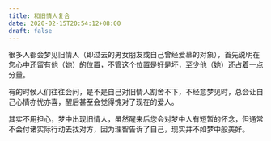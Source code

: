 ```yaml
---
title: 和旧情人复合
date: 2020-02-15T20:54:12+08:00
draft: false
---
```


很多人都会梦见旧情人（即过去的男女朋友或自己曾经爱慕的对象），首先说明在您心中还留有他（她）的位置，不管这个位置是好是坏，至少他（她）还占着一点分量。

有的时候人们往往会问，是不是自己对旧情人割舍不下，不经意梦见时，总会让自己心情亦忧亦喜，醒后甚至会觉得愧对了现在的爱人。

其实不用担心，梦中出现旧情人，虽然醒来后您会对梦中人有短暂的怀念，但通常不会付诸实际行动去找对方，因为理智告诉了自己，现实并不如梦中般美好。


